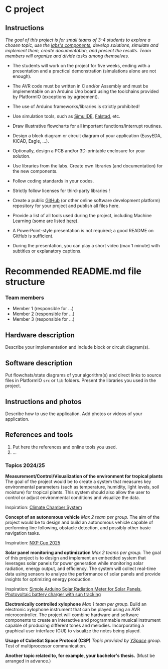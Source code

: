 # C project

## Instructions

*The goal of this project is for small teams of 3-4 students to explore a chosen topic, use the [labs's components](https://github.com/tomas-fryza/avr-course/blob/master/README.md#components), develop solutions, simulate and implement them, create documentation, and present the results. Team members will organize and divide tasks among themselves.*

* The students will work on the project for five weeks, ending with a presentation and a practical demonstration (simulations alone are not enough).

* The AVR code must be written in C and/or Assembly and must be implementable on an Arduino Uno board using the toolchains provided by PlatformIO (exceptions by agreement).

* The use of Arduino frameworks/libraries is strictly prohibited!

* Use simulation tools, such as [SimulIDE](https://simulide.com/p/), [Falstad](https://www.falstad.com/circuit/circuitjs.html), etc.

* Draw illustrative flowcharts for all important functions/interrupt routines.

* Design a block diagram or circuit diagram of your application (EasyEDA, KiCAD, Eagle, ...).

* Optionally, design a PCB and/or 3D-printable enclosure for your solution.

* Use libraries from the labs. Create own libraries (and documentation) for the new components.

* Follow coding standards in your codes.

* Strictly follow licenses for third-party libraries !

* Create a public [GitHub](https://github.com/) (or other online software development platform) repository for your project and publish all files here.

* Provide a list of all tools used during the project, including Machine Learning (some are listed [here](https://github.com/tomas-fryza/avr-course/wiki)).

* A PowerPoint-style presentation is not required; a good README on GitHub is sufficient.

* During the presentation, you can play a short video (max 1 minute) with subtitles or explanatory captions.

# Recommended README.md file structure

### Team members

* Member 1 (responsible for ...)
* Member 2 (responsible for ...)
* Member 3 (responsible for ...)

## Hardware description

Describe your implementation and include block or circuit diagram(s).

## Software description

Put flowchats/state diagrams of your algorithm(s) and direct links to source files in PlatformIO `src` or `lib` folders. Present the libraries you used in the project.

## Instructions and photos

Describe how to use the application. Add photos or videos of your application.

## References and tools

1. Put here the references and online tools you used.
2. ...

### Topics 2024/25

**Measurement/Control/Visualization of the environment for tropical plants**
The goal of the project would be to create a system that measures key environmental parameters (such as temperature, humidity, light levels, soil moisture) for tropical plants. This system should also allow the user to control or adjust environmental conditions and visualize the data.

Inspiration: [Climate Chamber System](https://projecthub.arduino.cc/ms_peach/climate-chamber-system-c545de)

**Concept of an autonomous vehicle**
*Max 2 team per group.*
The aim of the project would be to design and build an autonomous vehicle capable of performing line following, obstacle detection, and possibly other basic navigation tasks.

Inspiration: [NXP Cup 2025](https://nxpcup.nxp.com/)

**Solar panel monitoring and optimization**
*Max 2 teams per group.*
The goal of this project is to design and implement an embedded system that leverages solar panels for power generation while monitoring solar radiation, energy output, and efficiency. The system will collect real-time data using sensors to analyze the performance of solar panels and provide insights for optimizing energy production.

Inspiration: [Simple Arduino Solar Radiation Meter for Solar Panels](https://projecthub.arduino.cc/mircemk/simple-arduino-solar-radiation-meter-for-solar-panels-ae1531), [Photovoltaic battery charger with sun tracking](https://www.vut.cz/en/students/final-thesis/detail/151699)

**Electronically controlled xylophone**
*Max 1 team per group.*
Build an electronic xylophone instrument that can be played using an AVR microcontroller. The project will combine hardware and software components to create an interactive and programmable musical instrument capable of producing different tones and melodies. Incorporating a graphical user interface (GUI) to visualize the notes being played.

**Usage of CubeSat Space Protocol (CSP)**
*Topic provided by [YSpace](https://www.vut.cz/en/yspace) group.*
Test of multiprocessor communication.

**Another topic related to, for example, your bachelor's thesis.**
(Must be arranged in advance.)
